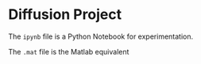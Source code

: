 # Diffusion Project

The `ipynb` file is a Python Notebook for experimentation.

The `.mat` file is the Matlab equivalent
